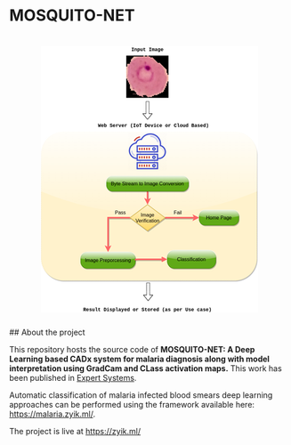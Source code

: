 # MOSQUITO-NET

<h1 align="center">
  
 <img src="images/Figure-6.tif" alt="Mosquito-Net Pipeline">
  
 <br/>
 </h1>
## About the project

This repository hosts the source code of **MOSQUITO-NET: A Deep Learning based CADx system for malaria diagnosis along with model
interpretation using GradCam and CLass activation maps.**
This work
has been published in [Expert Systems](https://onlinelibrary.wiley.com/journal/14680394).

Automatic classification of malaria infected blood smears deep learning approaches can
be performed using the framework available here:
<https://malaria.zyik.ml/>.

The project is live at https://zyik.ml/
